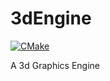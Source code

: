 # 3dEngine
[![CMake](https://github.com/LDprg/3dEngine/actions/workflows/cmake.yml/badge.svg?branch=main)](https://github.com/LDprg/3dEngine/actions/workflows/cmake.yml)

A 3d Graphics Engine
